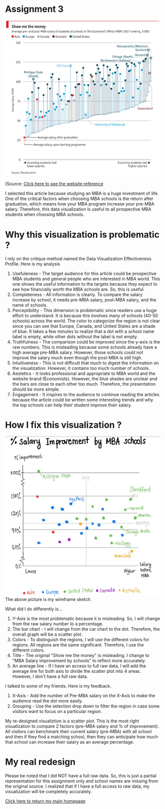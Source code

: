 # Assignment 3
<img src="MBAsalary.JPG">

(Source: [Click here to see the website reference](https://www.economist.com/graphic-detail/2017/10/27/full-time-mba-courses)

I selected this article because studying an MBA is a huge investment of life. One of the critical factors when choosing MBA schools is the return after graduation, which means how your MBA program increase your pre-MBA salary. Therefore, this data visualization is useful to all prospective MBA students when choosing MBA schools.

# Why this visualization is problematic ?
I rely on the critique method named the Data Visualization Effectiveness Profile. Here is my analysis
1) Usefuleness - The target audience for this article could be prospective MBA students and general people who are interested in MBA world. This one shows the useful information to the targets because they expect to see how financially worth the MBA schools are. So, this is useful.
2) Completeness - All information is clearly. To compare the salary increase by school, it needs pre-MBA salary, post-MBA salary, and the name of schools.
3) Perceptibility - This dimension is problematic since readers use a huge effort to understand. It is because this involves many of schools (40-50 schools) across the world. The color to categorize the region is not clear since you can see that Europe, Canada, and United States are a shade of blue. It takes a few minutes to realize that a dot with a school name label is empty, while other dots without the label is not empty.
4) Truthfulness - The comparison could be improved since the y-axis is the raw numbers. This is misleading because some schools already have a high average pre-MBA salary. However, those schools could not improve the salary much even though the post-MBA is still high. 
5) Intuitiveness - This is not difficult that much to digest the information on the visualization. However, it contains too much number of schools. 
6) Aestetics - It looks professional and appropriate to MBA world and the website brand (Economists). However, the blue shades are unclear and the bars are close to each other too much. Therefore, the presentation should be more simple.
7) Engagement - It inspires to the audience to continue reading the articles because the article could be written some interesting trends and why the top schools can help their student improve their salary.

# How I fix this visualization ?
<img src="Mysketch.JPG">
The above picture is my wireframe sketch.

What did I do differently is...
1) Y-Axis is the most problematic because it is misleading. So, I will change from the raw salary number to a percentage.
2) The bar chart - I will change from the car chart to the dot. Therefore, the overall graph will be a scatter plot.
3) Colors - To distinguish the regions, I will use the different colors for regions. All regions are the same significant. Therefore, I use the different colors.
4) Title - The original "Show me the money" is misleading. I change to "MBA Salary improvement by schools" to reflect more accurately.
5) An average line - If I have an access to full raw data, I will add the average line for both axis to divide the scatter plot into 4 areas. However, I don't have a full raw data.

I talked to some of my friends. Here is my feedback.
1) X-Axis - Add the number of Pre-MBA salary on the X-Axis to make the audience read the dot more easily.
2) Grouping - Use the selection drop down to filter the region in case some visitors want to focus on a particular region.

My re-designed visualiztion is a scatter plot. This is the most right visualization to compare 2 factors (pre-MBA salary and % of improvement). All visitors can benchmark their current salary (pre-MBA) with all school and then if they find a matching school, then they can anticipate how much that school can increase their salary as an average percentage. 

# My real redesign

Please be noted that I did NOT have a full raw data. So, this is just a partial representation for this assignment only and school names are missing from the original source. I realized that if I have a full access to raw data, my visualization will be completely accurately.


<div class="flourish-embed flourish-scatter" data-src="visualisation/5353558"><script src="https://public.flourish.studio/resources/embed.js"></script></div>


[Click here to return my main homepage](https://tsongpra.github.io/portfolio/)
